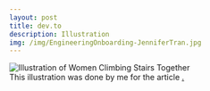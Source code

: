 ```yaml
---
layout: post
title: dev.to
description: Illustration
img: /img/EngineeringOnboarding-JenniferTran.jpg
---
```



<div class="img_row">
	<img class="col one" src="{{ site.baseurl }}/img/EngineeringOnboarding-JenniferTran.jpg" alt="Illustration of Women Climbing Stairs Together" title="Engineering Onboarding"/>
</div>
<div class="col three caption">
  This illustration was done by me for the article <a href="">.
</div>